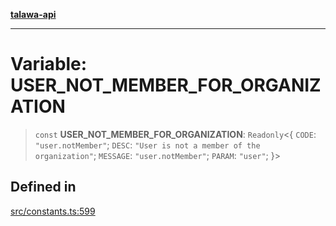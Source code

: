 [**talawa-api**](../../README.md)

***

# Variable: USER\_NOT\_MEMBER\_FOR\_ORGANIZATION

> `const` **USER\_NOT\_MEMBER\_FOR\_ORGANIZATION**: `Readonly`\<\{ `CODE`: `"user.notMember"`; `DESC`: `"User is not a member of the organization"`; `MESSAGE`: `"user.notMember"`; `PARAM`: `"user"`; \}\>

## Defined in

[src/constants.ts:599](https://github.com/Suyash878/talawa-api/blob/e4413cec641a837926071678fed3c7f67234e31e/src/constants.ts#L599)
